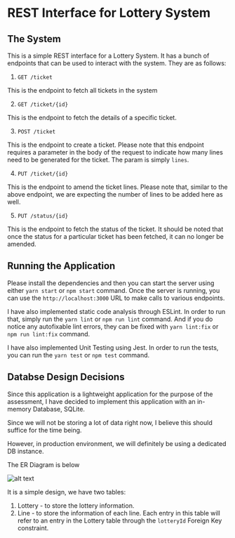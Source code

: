 # REST Interface for Lottery System

## The System
This is a simple REST interface for a Lottery System. It has a bunch of endpoints that can be used to interact with the system.
They are as follows:

1. `GET /ticket`

This is the endpoint to fetch all tickets in the system

2. `GET /ticket/{id}`

This is the endpoint to fetch the details of a specific ticket.

3. `POST /ticket`

This is the endpoint to create a ticket. Please note that this endpoint requires a parameter in the body of the request to indicate how many lines need to be generated for the ticket. The param is simply `lines`.

4. `PUT /ticket/{id}`

This is the endpoint to amend the ticket lines. Please note that, similar to the above endpoint, we are expecting the number of lines to be added here as well.

5. `PUT /status/{id}`

This is the endpoint to fetch the status of the ticket. It should be noted that once the status for a particular ticket has been fetched, it can no longer be amended.

## Running the Application

Please install the dependencies and then you can start the server using either `yarn start` or `npm start` command. Once the server is running, you can use the `http://localhost:3000` URL to make calls to various endpoints.

I have also implemented static code analysis through ESLint. In order to run that, simply run the `yarn lint` or `npm run lint` command. And if you do notice any autofixable lint errors, they can be fixed with `yarn lint:fix` or `npm run lint:fix` command.

I have also implemented Unit Testing using Jest. In order to run the tests, you can run the `yarn test` or `npm test` command.

## Databse Design Decisions

Since this application is a lightweight application for the purpose of the assessment, I have decided to implement this application with an in-memory Database, SQLite.

Since we will not be storing a lot of data right now, I believe this should suffice for the time being.

However, in production environment, we will definitely be using a dedicated DB instance.

The ER Diagram is below

![alt text](er_diagram.png)

It is a simple design, we have two tables:
1. Lottery - to store the lottery information.
2. Line - to store the information of each line. Each entry in this table will refer to an entry in the Lottery table through the `lotteryId` Foreign Key constraint.